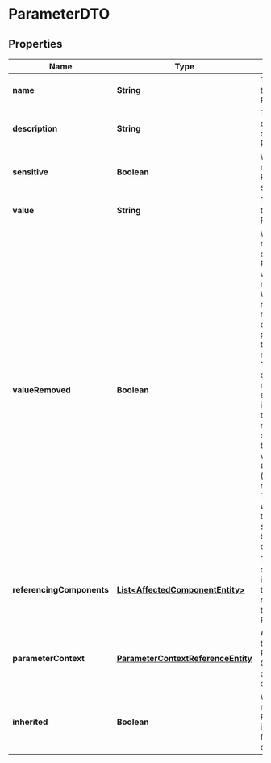 
# ParameterDTO

## Properties
Name | Type | Description | Notes
------------ | ------------- | ------------- | -------------
**name** | **String** | The name of the Parameter |  [optional]
**description** | **String** | The description of the Parameter |  [optional]
**sensitive** | **Boolean** | Whether or not the Parameter is sensitive |  [optional]
**value** | **String** | The value of the Parameter |  [optional]
**valueRemoved** | **Boolean** | Whether or not the value of the Parameter was removed. When a request is made to change a parameter, the value may be null. The absence of the value may be used either to indicate that the value is not to be changed, or that the value is to be set to null (i.e., removed). This denotes which of the two scenarios is being encountered. |  [optional]
**referencingComponents** | [**List&lt;AffectedComponentEntity&gt;**](AffectedComponentEntity.md) | The set of all components in the flow that are referencing this Parameter |  [optional]
**parameterContext** | [**ParameterContextReferenceEntity**](ParameterContextReferenceEntity.md) | A reference to the Parameter Context that contains this one |  [optional]
**inherited** | **Boolean** | Whether or not the Parameter is inherited from another context |  [optional]



